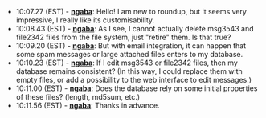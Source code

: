 * <a id="10:07.27">10:07.27 (EST)</a> - __[ngaba](https://github.com/ngaba)__: Hello! I am new to roundup, but it seems very impressive, I really like its customisability.
* <a id="10:08.43">10:08.43 (EST)</a> - __[ngaba](https://github.com/ngaba)__: As I see, I cannot actually delete msg3543 and file2342 files from the file system, just "retire" them. Is that true?
* <a id="10:09.20">10:09.20 (EST)</a> - __[ngaba](https://github.com/ngaba)__: But with email integration, it can happen that some spam messages or large attached files enters to my database.
* <a id="10:10.23">10:10.23 (EST)</a> - __[ngaba](https://github.com/ngaba)__: If I edit msg3543 or file2342 files, then my database remains consistent? (In this way, I could replace them with empty files, or add a possibility to the web interface to edit messages.)
* <a id="10:11.00">10:11.00 (EST)</a> - __[ngaba](https://github.com/ngaba)__: Does the database rely on some initial properties of these files? (length, md5sum, etc.)
* <a id="10:11.56">10:11.56 (EST)</a> - __[ngaba](https://github.com/ngaba)__: Thanks in advance.
